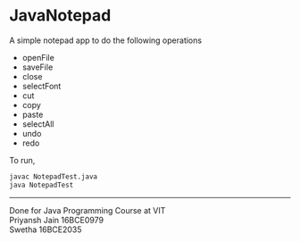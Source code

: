 # JavaNotepad

A simple notepad app to do the following operations
- openFile
- saveFile
- close
- selectFont
- cut
- copy
- paste
- selectAll
- undo
- redo

To run, 
```sh
javac NotepadTest.java
java NotepadTest
```
  
---
Done for Java Programming Course at VIT<br>
Priyansh Jain 16BCE0979<br>
Swetha 16BCE2035
